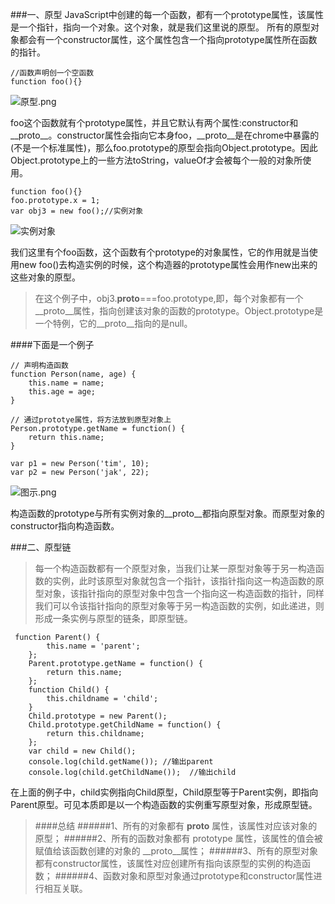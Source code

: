 ###一、原型
JavaScript中创建的每一个函数，都有一个prototype属性，该属性是一个指针，指向一个对象。这个对象，就是我们这里说的原型。
所有的原型对象都会有一个constructor属性，这个属性包含一个指向prototype属性所在函数的指针。
````
//函数声明创一个空函数
function foo(){}
````

![原型.png](http://upload-images.jianshu.io/upload_images/3229842-48de74a3cfec7e9d.png?imageMogr2/auto-orient/strip%7CimageView2/2/w/1240)

foo这个函数就有个prototype属性，并且它默认有两个属性:constructor和__proto__。constructor属性会指向它本身foo，__proto__是在chrome中暴露的(不是一个标准属性)，那么foo.prototype的原型会指向Object.prototype。因此Object.prototype上的一些方法toString，valueOf才会被每个一般的对象所使用。
````
function foo(){}
foo.prototype.x = 1;
var obj3 = new foo();//实例对象
````

![实例对象](http://upload-images.jianshu.io/upload_images/3229842-1ec041fa1df1e55f.png?imageMogr2/auto-orient/strip%7CimageView2/2/w/1240)

我们这里有个foo函数，这个函数有个prototype的对象属性，它的作用就是当使用new foo()去构造实例的时候，这个构造器的prototype属性会用作new出来的这些对象的原型。
>在这个例子中，obj3.__proto__===foo.prototype,即，每个对象都有一个__proto__属性，指向创建该对象的函数的prototype。Object.prototype是一个特例，它的__proto__指向的是null。

####下面是一个例子
````
// 声明构造函数
function Person(name, age) {
    this.name = name;
    this.age = age;
}

// 通过prototye属性，将方法放到原型对象上
Person.prototype.getName = function() {
    return this.name;
}

var p1 = new Person('tim', 10);
var p2 = new Person('jak', 22);
````

![图示.png](http://upload-images.jianshu.io/upload_images/3229842-3e7187f42cdfcda9.png?imageMogr2/auto-orient/strip%7CimageView2/2/w/1240)

构造函数的prototype与所有实例对象的__proto__都指向原型对象。而原型对象的constructor指向构造函数。

###二、原型链
>每一个构造函数都有一个原型对象，当我们让某一原型对象等于另一构造函数的实例，此时该原型对象就包含一个指针，该指针指向这一构造函数的原型对象，该指针指向的原型对象中包含一个指向这一构造函数的指针，同样我们可以令该指针指向的原型对象等于另一构造函数的实例，如此递进，则形成一条实例与原型的链条，即原型链。

````
 function Parent() {
        this.name = 'parent';
    };
    Parent.prototype.getName = function() {
        return this.name;
    };
    function Child() {
        this.childname = 'child';
    }
    Child.prototype = new Parent();
    Child.prototype.getChildName = function() {
        return this.childname;
    };
    var child = new Child();
    console.log(child.getName()); //输出parent
    console.log(child.getChildName());  //输出child
````
在上面的例子中，child实例指向Child原型，Child原型等于Parent实例，即指向Parent原型。可见本质即是以一个构造函数的实例重写原型对象，形成原型链。

>####总结
######1、所有的对象都有 __proto__ 属性，该属性对应该对象的原型；
######2、所有的函数对象都有 prototype 属性，该属性的值会被赋值给该函数创建的对象的 __proto__属性；
######3、所有的原型对象都有constructor属性，该属性对应创建所有指向该原型的实例的构造函数；
######4、函数对象和原型对象通过prototype和constructor属性进行相互关联。
